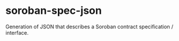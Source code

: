 # soroban-spec-json

Generation of JSON that describes a Soroban contract specification / interface.
